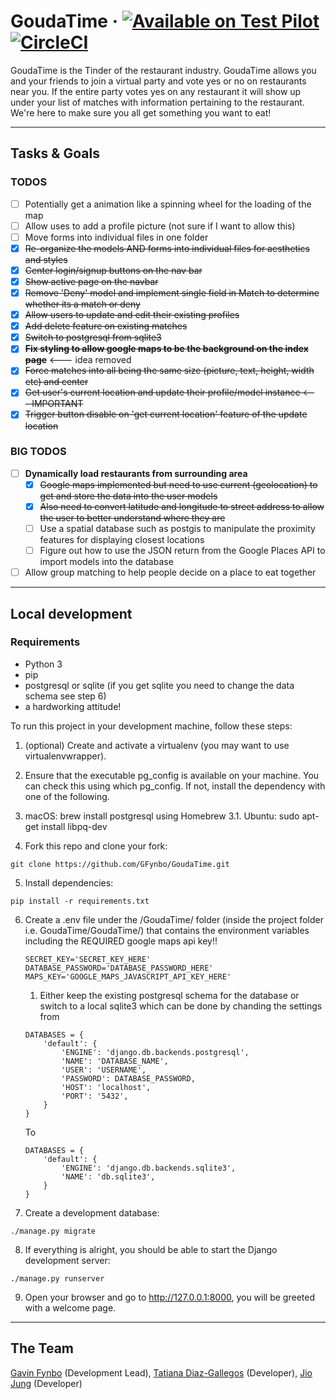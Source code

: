 # GoudaTime &middot; [![Available on Test Pilot](https://img.shields.io/badge/available_on-Test_Pilot-0996F8.svg)](https://goudatime.com/)[![CircleCI](https://circleci.com/gh/GFynbo/GoudaTime/tree/master.svg?style=svg)](https://circleci.com/gh/GFynbo/GoudaTime/tree/master)

GoudaTime is the Tinder of the restaurant industry. GoudaTime allows you and your friends to join a virtual party and vote yes or no on restaurants near you. If the entire party votes yes on any restaurant it will show up under your list of matches with information pertaining to the restaurant. We're here to make sure you all get something you want to eat!

---

## Tasks & Goals
### TODOS
* [ ] Potentially get a animation like a spinning wheel for the loading of the map
* [ ] Allow uses to add a profile picture (not sure if I want to allow this)
* [ ] Move forms into individual files in one folder
* [x] ~~Re-organize the models AND forms into individual files for aesthetics and styles~~
* [x] ~~Center login/signup buttons on the nav bar~~
* [x] ~~Show active page on the navbar~~
* [x] ~~Remove 'Deny' model and implement single field in Match to determine whether its a match or deny~~
* [x] ~~Allow users to update and edit their existing profiles~~
* [x] ~~Add delete feature on existing matches~~
* [x] ~~Switch to postgresql from sqlite3~~
* [x] ~~**Fix styling to allow google maps to be the background on the index page**~~ <--- idea removed
* [x] ~~Force matches into all being the same size (picture, text, height, width etc) and center~~
* [x] ~~Get user's current location and update their profile/model instance <--- IMPORTANT~~
* [x] ~~Trigger button disable on 'get current location' feature of the update location~~

### BIG TODOS
* [ ] **Dynamically load restaurants from surrounding area**
    * [x] ~~Google maps implemented but need to use current (geolocation) to get and store the data into the user models~~
    * [x] ~~Also need to convert latitude and longitude to street address to allow the user to better understand where they are~~
    * [ ] Use a spatial database such as postgis to manipulate the proximity features for displaying closest locations
    * [ ] Figure out how to use the JSON return from the Google Places API to import models into the database
* [ ] Allow group matching to help people decide on a place to eat together

---

## Local development

### Requirements
* Python 3
* pip
* postgresql or sqlite (if you get sqlite you need to change the data schema see step 6)
* a hardworking attitude!

To run this project in your development machine, follow these steps:

1. (optional) Create and activate a virtualenv (you may want to use virtualenvwrapper).

2. Ensure that the executable pg_config is available on your machine. You can check this using which pg_config. If not, install the dependency with one of the following.

3. macOS: brew install postgresql using Homebrew
3.1. Ubuntu: sudo apt-get install libpq-dev

4. Fork this repo and clone your fork:
~~~
git clone https://github.com/GFynbo/GoudaTime.git
~~~

5. Install dependencies:
~~~
pip install -r requirements.txt
~~~

6. Create a .env file under the /GoudaTime/ folder (inside the project folder i.e. GoudaTime/GoudaTime/) that contains the environment variables including the REQUIRED google maps api key!!
    ~~~
    SECRET_KEY='SECRET_KEY_HERE'
    DATABASE_PASSWORD='DATABASE_PASSWORD_HERE'
    MAPS_KEY='GOOGLE_MAPS_JAVASCRIPT_API_KEY_HERE'
    ~~~

    1. Either keep the existing postgresql schema for the database or switch to a local sqlite3 which can be done by chanding the settings from

    ~~~
    DATABASES = {
        'default': {
            'ENGINE': 'django.db.backends.postgresql',
            'NAME': 'DATABASE_NAME',
            'USER': 'USERNAME',
            'PASSWORD': DATABASE_PASSWORD,
            'HOST': 'localhost',
            'PORT': '5432',
        }
    }
    ~~~

    To

    ~~~
    DATABASES = {
        'default': {
            'ENGINE': 'django.db.backends.sqlite3',
            'NAME': 'db.sqlite3',
        }
    }
    ~~~

7. Create a development database:
~~~
./manage.py migrate
~~~

8. If everything is alright, you should be able to start the Django development server:
~~~
./manage.py runserver
~~~

9. Open your browser and go to http://127.0.0.1:8000, you will be greeted with a welcome page.

---

## The Team

[Gavin Fynbo](https://gavinfynbo.com) (Development Lead), [Tatiana Diaz-Gallegos](https://tatianaodg.com) (Developer), [Jio Jung](https://github.com/jungjio) (Developer)
